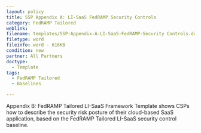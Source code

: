 ```yaml
---
layout: policy   
title: SSP Appendix A: LI-SaaS FedRAMP Security Controls
category: FedRAMP Tailored
weblink:
filename: templates/SSP-Appendix-A-LI-SaaS-FedRAMP-Security Controls.docx
filetype: word
fileinfo: word - 616KB
condition: new
partner: All Partners
doctype:
  - Template
tags:
  - FedRAMP Tailored 
  - Baselines

---
```

Appendix B: FedRAMP Tailored LI-SaaS Framework Template shows CSPs how to describe the security risk posture of their cloud-based SaaS application, based on the FedRAMP Tailored LI-SaaS security control baseline.
